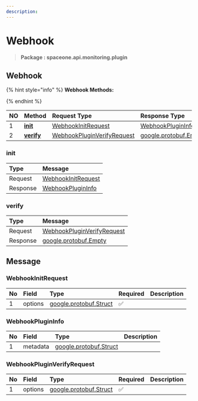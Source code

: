 ```yaml
---
description:  
---
```

# Webhook

>  **Package : spaceone.api.monitoring.plugin**

## Webhook

{% hint style="info" %}
**Webhook Methods:**

{%  endhint %}


| NO |  Method | Request Type | Response Type | Description |
| :--- | :--- | :--- | :--- | :--- |
| 1 | [**init**](webhook.md#init)|   [WebhookInitRequest](webhook.md#webhookinitrequest) |   [WebhookPluginInfo](webhook.md#webhookplugininfo) |  |
| 2 | [**verify**](webhook.md#verify)|   [WebhookPluginVerifyRequest](webhook.md#webhookpluginverifyrequest) |  [google.protobuf.Empty](https://github.com/protocolbuffers/protobuf/blob/master/src/google/protobuf/empty.proto)|  | 
 

 
### init


| Type | Message |
| :--- | :--- |
| Request | [WebhookInitRequest](webhook.md#webhookinitrequest) |
| Response |  [WebhookPluginInfo](webhook.md#webhookplugininfo)  |
 
 

 
### verify


| Type | Message |
| :--- | :--- |
| Request | [WebhookPluginVerifyRequest](webhook.md#webhookpluginverifyrequest) |
| Response | [google.protobuf.Empty](https://github.com/protocolbuffers/protobuf/blob/master/src/google/protobuf/empty.proto) |


## 

## Message

### WebhookInitRequest
| No | Field | Type | Required | Description |
| :--- | :--- | :--- | :--- | :--- |
| 1 | options |[google.protobuf.Struct](https://github.com/protocolbuffers/protobuf/blob/master/src/google/protobuf/struct.proto)|✅| |

### WebhookPluginInfo
| No | Field | Type |  Description |
| :--- | :--- | :--- | :--- |
| 1 | metadata |[google.protobuf.Struct](https://github.com/protocolbuffers/protobuf/blob/master/src/google/protobuf/struct.proto) | |

### WebhookPluginVerifyRequest
| No | Field | Type | Required | Description |
| :--- | :--- | :--- | :--- | :--- |
| 1 | options |[google.protobuf.Struct](https://github.com/protocolbuffers/protobuf/blob/master/src/google/protobuf/struct.proto)|✅| |
